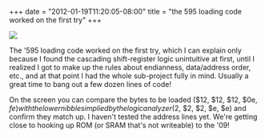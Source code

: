 ﻿+++
date = "2012-01-19T11:20:05-08:00"
title = "the 595 loading code worked on the first try"
+++

 ![](/tumblr_files/tumblr_lxvn8sQ9kM1qly645o1_1280.jpg)  

The '595 loading code worked on the first try, which I can explain only
because I found the cascading shift-register logic unintuitive at first, until
I realized I got to make up the rules about endianness, data/address order,
etc., and at that point I had the whole sub-project fully in mind. Usually a
great time to bang out a few dozen lines of code!

On the screen you can compare the bytes to be loaded ($12, $12, $12, $0e, $fe)
with the lower nibbles implied by the logic analyzer ($2, $2, $2, $e, $e) and
confirm they match up. I haven't tested the address lines yet. We're getting
close to hooking up ROM (or SRAM that's not writeable) to the '09!

